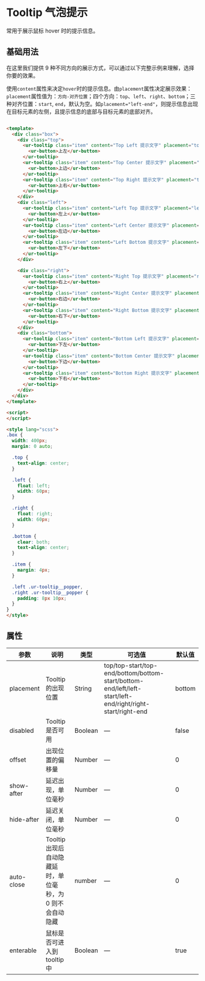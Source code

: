 # Tooltip 气泡提示

常用于展示鼠标 hover 时的提示信息。

## 基础用法

在这里我们提供 9 种不同方向的展示方式，可以通过以下完整示例来理解，选择你要的效果。

使用`content`属性来决定`hover`时的提示信息。由`placement`属性决定展示效果：`placement`属性值为：`方向-对齐位置`；四个方向：`top`、`left`、`right`、`bottom`；三种对齐位置：`start`, `end`，默认为空。如`placement="left-end"`，则提示信息出现在目标元素的左侧，且提示信息的底部与目标元素的底部对齐。

```html

<template>
  <div class="box">
    <div class="top">
      <ur-tooltip class="item" content="Top Left 提示文字" placement="top-start">
        <ur-button>上左</ur-button>
      </ur-tooltip>
      <ur-tooltip class="item" content="Top Center 提示文字" placement="top">
        <ur-button>上边</ur-button>
      </ur-tooltip>
      <ur-tooltip class="item" content="Top Right 提示文字" placement="top-end">
        <ur-button>上右</ur-button>
      </ur-tooltip>
    </div>
    <div class="left">
      <ur-tooltip class="item" content="Left Top 提示文字" placement="left-start">
        <ur-button>左上</ur-button>
      </ur-tooltip>
      <ur-tooltip class="item" content="Left Center 提示文字" placement="left">
        <ur-button>左边</ur-button>
      </ur-tooltip>
      <ur-tooltip class="item" content="Left Bottom 提示文字" placement="left-end">
        <ur-button>左下</ur-button>
      </ur-tooltip>
    </div>

    <div class="right">
      <ur-tooltip class="item" content="Right Top 提示文字" placement="right-start">
        <ur-button>右上</ur-button>
      </ur-tooltip>
      <ur-tooltip class="item" content="Right Center 提示文字" placement="right">
        <ur-button>右边</ur-button>
      </ur-tooltip>
      <ur-tooltip class="item" content="Right Bottom 提示文字" placement="right-end">
        <ur-button>右下</ur-button>
      </ur-tooltip>
    </div>
    <div class="bottom">
      <ur-tooltip class="item" content="Bottom Left 提示文字" placement="bottom-start">
        <ur-button>下左</ur-button>
      </ur-tooltip>
      <ur-tooltip class="item" content="Bottom Center 提示文字" placement="bottom">
        <ur-button>下边</ur-button>
      </ur-tooltip>
      <ur-tooltip class="item" content="Bottom Right 提示文字" placement="bottom-end">
        <ur-button>下右</ur-button>
      </ur-tooltip>
    </div>
  </div>
</template>

<script>
</script>

<style lang="scss">
.box {
  width: 400px;
  margin: 0 auto;

  .top {
    text-align: center;
  }

  .left {
    float: left;
    width: 60px;
  }

  .right {
    float: right;
    width: 60px;
  }

  .bottom {
    clear: both;
    text-align: center;
  }

  .item {
    margin: 4px;
  }

  .left .ur-tooltip__popper,
  .right .ur-tooltip__popper {
    padding: 8px 10px;
  }
}
</style>
```

## 属性
| 参数               | 说明                                                     | 类型              | 可选值      | 默认值 |
|--------------------|----------------------------------------------------------|-------------------|-------------|--------|
|  placement        |  Tooltip 的出现位置  | String           |  top/top-start/top-end/bottom/bottom-start/bottom-end/left/left-start/left-end/right/right-start/right-end |  bottom |
|  disabled       |  Tooltip 是否可用  | Boolean           | — |  false |
|  offset        |  出现位置的偏移量  | Number           | — |  0 |
| show-after | 延迟出现，单位毫秒 | Number | — | 0 |
| hide-after | 延迟关闭，单位毫秒 | Number | — | 0 |
| auto-close | Tooltip 出现后自动隐藏延时，单位毫秒，为 0 则不会自动隐藏 | number | — | 0 |
| enterable | 鼠标是否可进入到 tooltip 中 | Boolean | — | true |